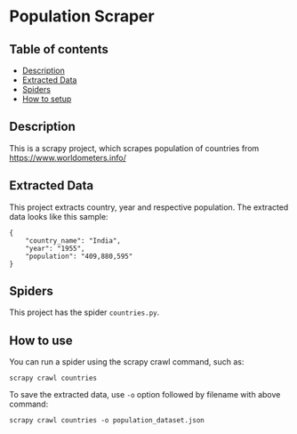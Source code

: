 # Population Scraper
## Table of contents
- [Description](#description)
- [Extracted Data](#extracted-data)
- [Spiders](#spiders)
- [How to setup](#how-to-use)

## Description
This is a scrapy project, which scrapes population of countries from https://www.worldometers.info/ 
## Extracted Data
This project extracts country, year and respective population. The extracted data looks like this sample:
```
{
    "country_name": "India",
    "year": "1955",
    "population": "409,880,595"
}

```
## Spiders
This project has the spider `countries.py`.

## How to use
You can run a spider using the scrapy crawl command, such as:
```
scrapy crawl countries
```
To save the extracted data, use `-o` option followed by filename with above command:
```
scrapy crawl countries -o population_dataset.json
```
